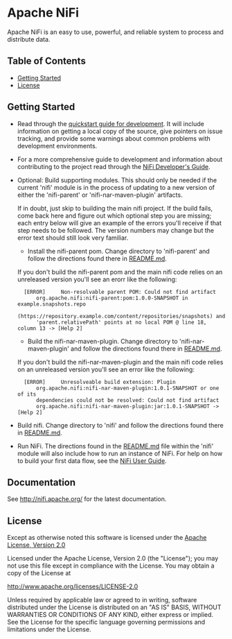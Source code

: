 <!--
  Licensed to the Apache Software Foundation (ASF) under one or more
  contributor license agreements.  See the NOTICE file distributed with
  this work for additional information regarding copyright ownership.
  The ASF licenses this file to You under the Apache License, Version 2.0
  (the "License"); you may not use this file except in compliance with
  the License.  You may obtain a copy of the License at
      http://www.apache.org/licenses/LICENSE-2.0
  Unless required by applicable law or agreed to in writing, software
  distributed under the License is distributed on an "AS IS" BASIS,
  WITHOUT WARRANTIES OR CONDITIONS OF ANY KIND, either express or implied.
  See the License for the specific language governing permissions and
  limitations under the License.
-->
# Apache NiFi

Apache NiFi is an easy to use, powerful, and reliable system to process and distribute data.

## Table of Contents

- [Getting Started](#getting-started)
- [License](#license)

## Getting Started

- Read through the [quickstart guide for development](http://nifi.apache.org/quickstart.html).
  It will include information on getting a local copy of the source, give pointers on issue
  tracking, and provide some warnings about common problems with development environments.
- For a more comprehensive guide to development and information about contributing to the project
  read through the [NiFi Developer's Guide](http://nifi.apache.org/developer-guide.html).
- Optional: Build supporting modules. This should only be needed if the current 'nifi' module is in
  the process of updating to a new version of either the 'nifi-parent' or 'nifi-nar-maven-plugin'
  artifacts.

    If in doubt, just skip to building the main nifi project. If the build fails, come back here and
    figure out which optional step you are missing; each entry below will give an example of the
    errors you'll receive if that step needs to be followed. The version numbers may change but the
    error text should still look very familiar.
    - Install the nifi-parent pom. Change directory to 'nifi-parent' and follow the directions found
      there in [README.md](nifi-parent/README.md).

    If you don't build the nifi-parent pom and the main nifi code relies on an unreleased version
    you'll see an erorr like the following:

        [ERROR]     Non-resolvable parent POM: Could not find artifact
            org.apache.nifi:nifi-parent:pom:1.0.0-SNAPSHOT in example.snapshots.repo
            (https://repository.example.com/content/repositories/snapshots) and
            'parent.relativePath' points at no local POM @ line 18, column 13 -> [Help 2]
    - Build the nifi-nar-maven-plugin.  Change directory to 'nifi-nar-maven-plugin' and
      follow the directions found there in [README.md](nifi-nar-maven-plugin/README.md).

    If you don't build the nifi-nar-maven-plugin and the main nifi code relies on an unreleased
    version you'll see an error like the following:

        [ERROR]     Unresolveable build extension: Plugin
            org.apache.nifi:nifi-nar-maven-plugin:1.0.1-SNAPSHOT or one of its
            dependencies could not be resolved: Could not find artifact
            org.apache.nifi:nifi-nar-maven-plugin:jar:1.0.1-SNAPSHOT -> [Help 2]
- Build nifi.  Change directory to 'nifi' and follow the directions found there in
  [README.md](nifi/README.md).
- Run NiFi. The directions found in the [README.md](nifi/README.md) file within the 'nifi' module
  will also include how to run an instance of NiFi. For help on how to build your first data flow,
  see the [NiFi User Guide](http://nifi.apache.org/docs/nifi-docs/user-guide.html).

## Documentation

See http://nifi.apache.org/ for the latest documentation.

## License

Except as otherwise noted this software is licensed under the
[Apache License, Version 2.0](http://www.apache.org/licenses/LICENSE-2.0.html)

Licensed under the Apache License, Version 2.0 (the "License");
you may not use this file except in compliance with the License.
You may obtain a copy of the License at

  http://www.apache.org/licenses/LICENSE-2.0

Unless required by applicable law or agreed to in writing, software
distributed under the License is distributed on an "AS IS" BASIS,
WITHOUT WARRANTIES OR CONDITIONS OF ANY KIND, either express or implied.
See the License for the specific language governing permissions and
limitations under the License.

